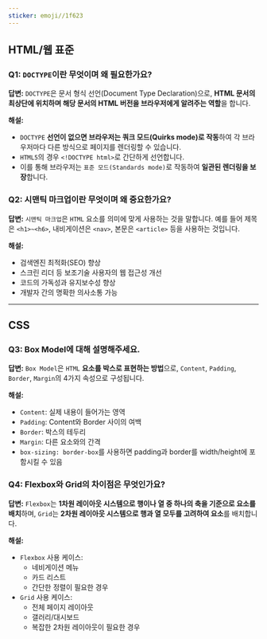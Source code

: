 ```yaml
---
sticker: emoji//1f623
---
```

## HTML/웹 표준
### Q1: `DOCTYPE`이란 무엇이며 왜 필요한가요?

**답변:** `DOCTYPE`은 문서 형식 선언(Document Type Declaration)으로, **HTML 문서의 최상단에 위치하며 해당 문서의 HTML 버전을 브라우저에게 알려주는 역할**을 합니다.

**해설:**
- `DOCTYPE` **선언이 없으면 브라우저는 쿼크 모드(Quirks mode)로 작동**하여 각 브라우저마다 다른 방식으로 페이지를 렌더링할 수 있습니다.
- `HTML5`의 경우 `<!DOCTYPE html>`로 간단하게 선언합니다.
- 이를 통해 브라우저는 `표준 모드(Standards mode)`로 작동하여 **일관된 렌더링을 보장**합니다.

### Q2: 시맨틱 마크업이란 무엇이며 왜 중요한가요?

**답변:** `시맨틱 마크업`은 `HTML` 요소를 의미에 맞게 사용하는 것을 말합니다. 예를 들어 제목은 `<h1>~<h6>`, 내비게이션은 `<nav>`, 본문은 `<article>` 등을 사용하는 것입니다.

**해설:**
- 검색엔진 최적화(SEO) 향상
- 스크린 리더 등 보조기술 사용자의 웹 접근성 개선
- 코드의 가독성과 유지보수성 향상
- 개발자 간의 명확한 의사소통 가능

---
## CSS

### Q3: Box Model에 대해 설명해주세요.

**답변:** `Box Model`은 `HTML` **요소를 박스로 표현하는 방법**으로, `Content`, `Padding`, `Border`, `Margin`의 4가지 속성으로 구성됩니다.

**해설:**

- `Content`: 실제 내용이 들어가는 영역
- `Padding`: Content와 Border 사이의 여백
- `Border`: 박스의 테두리
- `Margin`: 다른 요소와의 간격
- `box-sizing: border-box`를 사용하면 padding과 border를 width/height에 포함시킬 수 있음

### Q4: Flexbox와 Grid의 차이점은 무엇인가요?

**답변:** `Flexbox`는 **1차원 레이아웃 시스템으로 행이나 열 중 하나의 축을 기준으로 요소를 배치**하며, `Grid`는 **2차원 레이아웃 시스템으로 행과 열 모두를 고려하여 요소**를 배치합니다.

**해설:**

- `Flexbox` 사용 케이스:
    - 네비게이션 메뉴
    - 카드 리스트
    - 간단한 정렬이 필요한 경우
- `Grid` 사용 케이스:
    - 전체 페이지 레이아웃
    - 갤러리/대시보드
    - 복잡한 2차원 레이아웃이 필요한 경우
